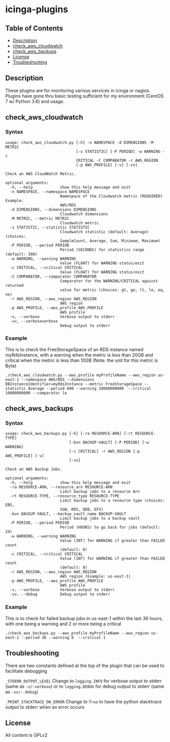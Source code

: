 # icinga-plugins

## Table of Contents
* [Description](#description)
* [check_aws_cloudwatch](#check_aws_cloudwatch)
* [check_aws_backups](#check_aws_backups)
* [License](#license)
* [Troubleshooting](#troubleshooting)

## Description
These plugins are for monitoring various services in icinga or nagios.  Plugins have gone thru basic testing sufficient for my environment (CentOS 7 w/ Python 3.6) and usage.

## check_aws_cloudwatch
### Syntax
```
usage: check_aws_cloudwatch.py [-h] -n NAMESPACE -d DIMENSIONS -M METRIC
                               [-s STATISTIC] [-P PERIOD] -w WARNING -c
                               CRITICAL -C COMPARATOR -r AWS_REGION
                               [-p AWS_PROFILE] [-v] [-vv]

Check an AWS CloudWatch Metric.

optional arguments:
  -h, --help            show this help message and exit
  -n NAMESPACE, --namespace NAMESPACE
                        Namespace of the Cloudwatch metric (REQUIRED) Example:
                        AWS/RDS
  -d DIMENSIONS, --dimensions DIMENSIONS
                        Cloudwatch dimensions
  -M METRIC, --metric METRIC
                        Cloudwatch metric
  -s STATISTIC, --statistic STATISTIC
                        Cloudwatch statistic (default: Average) (choices:
                        SampleCount, Average, Sum, Minimum, Maximum)
  -P PERIOD, --period PERIOD
                        Period (SECONDS) for statistics range (default: 300)
  -w WARNING, --warning WARNING
                        Value (FLOAT) for WARNING status/exit
  -c CRITICAL, --critical CRITICAL
                        Value (FLOAT) for WARNING status/exit
  -C COMPARATOR, --comparator COMPARATOR
                        Comparator for the WARNING/CRITICAL against returned
                        value for metric (choices: gt, ge, lt, le, eq, ne)
  -r AWS_REGION, --aws_region AWS_REGION
                        AWS region
  -p AWS_PROFILE, --aws_profile AWS_PROFILE
                        AWS profile
  -v, --verbose         Verbose output to stderr
  -vv, --verboseverbose
                        Debug output to stderr
```
### Example
This is to check the FreeStorageSpace of an RDS instance named myRdsInstance, with a warning when the metric is less than 20GB and critical when the metric is less than 10GB (Note: the unit for this metric is Byte)
```
./check_aws_cloudwatch.py --aws_profile myProfileName --aws_region us-east-1 --namespace AWS/RDS --dimensions DBInstanceIdentifier=myRdsInstance --metric FreeStorageSpace --statistic Average --period 600 --warning 20000000000  --critical 10000000000 --comparator le
```

## check_aws_backups
### Syntax
```
usage: check_aws_backups.py [-h] [-ra RESOURCE-ARN] [-rt RESOURCE-TYPE]
                            [-bvn BACKUP-VAULT] [-P PERIOD] [-w WARNING]
                            [-c CRITICAL] -r AWS_REGION [-p AWS_PROFILE] [-v]
                            [-vv]

Check an AWS Backup Jobs.

optional arguments:
  -h, --help            show this help message and exit
  -ra RESOURCE-ARN, --resource_arn RESOURCE-ARN
                        Limit backup jobs to a resource Arn
  -rt RESOURCE-TYPE, --resource_type RESOURCE-TYPE
                        Limit backup jobs to a resource type (choices: EBS,
                        SGW, RDS, DDB, EFS)
  -bvn BACKUP-VAULT, --backup_vault_name BACKUP-VAULT
                        Limit backup jobs to a backup vault
  -P PERIOD, --period PERIOD
                        Period (HOURS) to go back for jobs (default: 24)
  -w WARNING, --warning WARNING
                        Value (INT) for WARNING if greater than FAILED count
                        (default: 0)
  -c CRITICAL, --critical CRITICAL
                        Value (INT) for WARNING if greater than FAILED count
                        (default: 0)
  -r AWS_REGION, --aws_region AWS_REGION
                        AWS region (Example: us-east-1)
  -p AWS_PROFILE, --aws_profile AWS_PROFILE
                        AWS profile
  -v, --verbose         Verbose output to stderr
  -vv, --debug          Debug output to stderr
```
### Example
This is to check for failed backup jobs in us-east-1 within the last 36 hours, with one being a warning and 2 or more being a critical
```
./check_aws_backups.py --aws_profile myProfileName --aws_region us-east-1 --period 36 --warning 0  --critical 1
```

## Troubleshooting
There are two constants defined at the top of the plugin that can be used to facilitate debugging

`_STDERR_OUTPUT_LEVEL` Change to `logging.INFO` for verbose output to stderr (same as `-v/-verbose`) or to `logging.DEBUG` for debug output to stderr (same as `-vv/--debug`)

`_PRINT_STACKTRACE_ON_ERROR` Change to `True` to have the python stacktrace output to stderr when an error occurs

## License
All content is GPLv2
